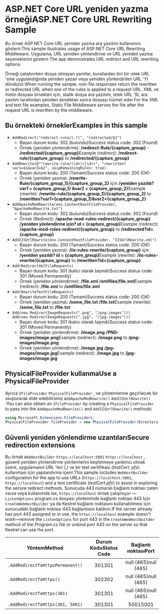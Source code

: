 # <a name="aspnet-core-url-rewriting-sample"></a><span data-ttu-id="db0b7-101">ASP.NET Core URL yeniden yazma örneği</span><span class="sxs-lookup"><span data-stu-id="db0b7-101">ASP.NET Core URL Rewriting Sample</span></span>

<span data-ttu-id="db0b7-102">Bu örnek ASP.NET Core URL yeniden yazma ara yazılımı kullanımını gösterir.</span><span class="sxs-lookup"><span data-stu-id="db0b7-102">This sample illustrates usage of ASP.NET Core URL Rewriting Middleware.</span></span> <span data-ttu-id="db0b7-103">Uygulama, URL yeniden yönlendirme ve URL yeniden yazma seçeneklerini gösterir.</span><span class="sxs-lookup"><span data-stu-id="db0b7-103">The app demonstrates URL redirect and URL rewriting options.</span></span>

<span data-ttu-id="db0b7-104">Örneği çalıştırırken dosya olmayan yanıtlar, kurallardan biri bir istek URL 'sine uygulandığında yeniden yazan veya yeniden yönlendirilen URL 'YI döndürür.</span><span class="sxs-lookup"><span data-stu-id="db0b7-104">When running the sample, non-file responses return the rewritten or redirected URL when one of the rules is applied to a request URL.</span></span> <span data-ttu-id="db0b7-105">XML ve metin dosyası örnekleri için, statik dosya ara yazılımı, istek URL 'SI, ara yazılım tarafından yeniden alındıktan sonra dosyayı hizmet eder.</span><span class="sxs-lookup"><span data-stu-id="db0b7-105">For the XML and text file examples, Static File Middleware serves the file after the request URL is rewritten by the middleware.</span></span>

## <a name="examples-in-this-sample"></a><span data-ttu-id="db0b7-106">Bu örnekteki örnekler</span><span class="sxs-lookup"><span data-stu-id="db0b7-106">Examples in this sample</span></span>

* `AddRedirect("redirect-rule/(.*)", "redirected/$1")`
  - <span data-ttu-id="db0b7-107">Başarı durum kodu: 302 (bulundu)</span><span class="sxs-lookup"><span data-stu-id="db0b7-107">Success status code: 302 (Found)</span></span>
  - <span data-ttu-id="db0b7-108">Örnek (yeniden yönlendirme): **/redirect-Rule/{capture_group}** - **/redirected/{capture_group}**</span><span class="sxs-lookup"><span data-stu-id="db0b7-108">Example (redirect): **/redirect-rule/{capture_group}** to **/redirected/{capture_group}**</span></span>
* `AddRewrite(@"^rewrite-rule/(\d+)/(\d+)", "rewritten?var1=$1&var2=$2", skipRemainingRules: true)`
  - <span data-ttu-id="db0b7-109">Başarı durum kodu: 200 (Tamam)</span><span class="sxs-lookup"><span data-stu-id="db0b7-109">Success status code: 200 (OK)</span></span>
  - <span data-ttu-id="db0b7-110">Örnek (yeniden yazma): **/rewrite-Rule/{capture_group_1}/{capture_group_2}** için **/yeniden yazıldı? var1 = {capture_group_1} &var2 = {capture_group_2}**</span><span class="sxs-lookup"><span data-stu-id="db0b7-110">Example (rewrite): **/rewrite-rule/{capture_group_1}/{capture_group_2}** to **/rewritten?var1={capture_group_1}&var2={capture_group_2}**</span></span>
* `AddApacheModRewrite(env.ContentRootFileProvider, "ApacheModRewrite.txt")`
  - <span data-ttu-id="db0b7-111">Başarı durum kodu: 302 (bulundu)</span><span class="sxs-lookup"><span data-stu-id="db0b7-111">Success status code: 302 (Found)</span></span>
  - <span data-ttu-id="db0b7-112">Örnek (Redirect): **/apache-mod-rules-redirect/{capture_group}** **/yeniden yönlendirme için? ıd = {capture_group}**</span><span class="sxs-lookup"><span data-stu-id="db0b7-112">Example (redirect): **/apache-mod-rules-redirect/{capture_group}** to **/redirected?id={capture_group}**</span></span>
* `AddIISUrlRewrite(env.ContentRootFileProvider, "IISUrlRewrite.xml")`
  - <span data-ttu-id="db0b7-113">Başarı durum kodu: 200 (Tamam)</span><span class="sxs-lookup"><span data-stu-id="db0b7-113">Success status code: 200 (OK)</span></span>
  - <span data-ttu-id="db0b7-114">Örnek (yeniden yazma): **/iis-rules-rewrite/{capture_group}** için **/yeniden yazıldı? id = {capture_group}**</span><span class="sxs-lookup"><span data-stu-id="db0b7-114">Example (rewrite): **/iis-rules-rewrite/{capture_group}** to **/rewritten?id={capture_group}**</span></span>
* `Add(RedirectXmlFileRequests)`
  - <span data-ttu-id="db0b7-115">Başarı durum kodu: 301 (kalıcı olarak taşındı)</span><span class="sxs-lookup"><span data-stu-id="db0b7-115">Success status code: 301 (Moved Permanently)</span></span>
  - <span data-ttu-id="db0b7-116">Örnek (yeniden yönlendirme): **/file.xml** **/xmlfiles/file.xml**</span><span class="sxs-lookup"><span data-stu-id="db0b7-116">Example (redirect): **/file.xml** to **/xmlfiles/file.xml**</span></span>
* `Add(RewriteTextFileRequests)`
  - <span data-ttu-id="db0b7-117">Başarı durum kodu: 200 (Tamam)</span><span class="sxs-lookup"><span data-stu-id="db0b7-117">Success status code: 200 (OK)</span></span>
  - <span data-ttu-id="db0b7-118">Örnek (yeniden yazma): **/some_file.txt** **/file.txt**</span><span class="sxs-lookup"><span data-stu-id="db0b7-118">Example (rewrite): **/some_file.txt** to **/file.txt**</span></span>
* `Add(new RedirectImageRequests(".png", "/png-images")))`<br>`Add(new RedirectImageRequests(".jpg", "/jpg-images")))`
  - <span data-ttu-id="db0b7-119">Başarı durum kodu: 301 (kalıcı olarak taşındı)</span><span class="sxs-lookup"><span data-stu-id="db0b7-119">Success status code: 301 (Moved Permanently)</span></span>
  - <span data-ttu-id="db0b7-120">Örnek (yeniden yönlendirme): **/image.png** **/PNG-images/image.png**</span><span class="sxs-lookup"><span data-stu-id="db0b7-120">Example (redirect): **/image.png** to **/png-images/image.png**</span></span>
  - <span data-ttu-id="db0b7-121">Örnek (yeniden yönlendirme): **/image.jpg** **/jpg-images/image.jpg**</span><span class="sxs-lookup"><span data-stu-id="db0b7-121">Example (redirect): **/image.jpg** to **/jpg-images/image.jpg**</span></span>

## <a name="use-a-physicalfileprovider"></a><span data-ttu-id="db0b7-122">PhysicalFileProvider kullanma</span><span class="sxs-lookup"><span data-stu-id="db0b7-122">Use a PhysicalFileProvider</span></span>

<span data-ttu-id="db0b7-123">Ayrıca `IFileProvider` `PhysicalFileProvider` , ve yöntemlerine geçirilecek bir oluşturarak elde edebilirsiniz `AddApacheModRewrite()` `AddIISUrlRewrite()` :</span><span class="sxs-lookup"><span data-stu-id="db0b7-123">You can also obtain an `IFileProvider` by creating a `PhysicalFileProvider` to pass into the `AddApacheModRewrite()` and `AddIISUrlRewrite()` methods:</span></span>

```csharp
using Microsoft.Extensions.FileProviders;
PhysicalFileProvider fileProvider = new PhysicalFileProvider(Directory.GetCurrentDirectory());
```

## <a name="secure-redirection-extensions"></a><span data-ttu-id="db0b7-124">Güvenli yeniden yönlendirme uzantıları</span><span class="sxs-lookup"><span data-stu-id="db0b7-124">Secure redirection extensions</span></span>

<span data-ttu-id="db0b7-125">Bu örnek `WebHostBuilder` `https://localhost:5001` `https://localhost` , güvenli yeniden yönlendirme yöntemlerini keşfetmeye yardımcı olmak üzere, uygulamanın URL 'leri (,) ve bir test sertifikası (*testCert. pfx*) kullanması için yapılandırma içerir.</span><span class="sxs-lookup"><span data-stu-id="db0b7-125">This sample includes `WebHostBuilder` configuration for the app to use URLs (`https://localhost:5001`, `https://localhost`) and a test certificate (*testCert.pfx*) to assist in exploring the secure redirect methods.</span></span> <span data-ttu-id="db0b7-126">Sunucuda 443 numaralı bağlantı noktası zaten varsa veya kullanımda ise, `https://localhost` örnek çalışmıyor &mdash; `ListenOptions` program.cs dosyası yönteminde bağlantı noktası 443 Için `CreateWebHostBuilder` ya da Kestrel bağlantı noktasını kullanabilmesi  için sunucudaki bağlantı noktası 443 bağlantısını kaldırın.</span><span class="sxs-lookup"><span data-stu-id="db0b7-126">If the server already has port 443 assigned or in use, the `https://localhost` example doesn't work&mdash;remove the `ListenOptions` for port 443 in the `CreateWebHostBuilder` method of the *Program.cs* file or unbind port 443 on the server so that Kestrel can use the port.</span></span>

| <span data-ttu-id="db0b7-127">Yöntem</span><span class="sxs-lookup"><span data-stu-id="db0b7-127">Method</span></span>                           | <span data-ttu-id="db0b7-128">Durum Kodu</span><span class="sxs-lookup"><span data-stu-id="db0b7-128">Status Code</span></span> |    <span data-ttu-id="db0b7-129">Bağlantı noktası</span><span class="sxs-lookup"><span data-stu-id="db0b7-129">Port</span></span>    |
| -------------------------------- | :---------: | :--------: |
| `.AddRedirectToHttpsPermanent()` |     <span data-ttu-id="db0b7-130">301</span><span class="sxs-lookup"><span data-stu-id="db0b7-130">301</span></span>     | <span data-ttu-id="db0b7-131">null (465)</span><span class="sxs-lookup"><span data-stu-id="db0b7-131">null (465)</span></span> |
| `.AddRedirectToHttps()`          |     <span data-ttu-id="db0b7-132">302</span><span class="sxs-lookup"><span data-stu-id="db0b7-132">302</span></span>     | <span data-ttu-id="db0b7-133">null (465)</span><span class="sxs-lookup"><span data-stu-id="db0b7-133">null (465)</span></span> |
| `.AddRedirectToHttps(301)`       |     <span data-ttu-id="db0b7-134">301</span><span class="sxs-lookup"><span data-stu-id="db0b7-134">301</span></span>     | <span data-ttu-id="db0b7-135">null (465)</span><span class="sxs-lookup"><span data-stu-id="db0b7-135">null (465)</span></span> |
| `.AddRedirectToHttps(301, 5001)` |     <span data-ttu-id="db0b7-136">301</span><span class="sxs-lookup"><span data-stu-id="db0b7-136">301</span></span>     |    <span data-ttu-id="db0b7-137">5001</span><span class="sxs-lookup"><span data-stu-id="db0b7-137">5001</span></span>    |
